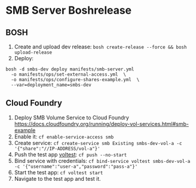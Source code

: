 # SMB Server Boshrelease

## BOSH

1. Create and upload dev release: `bosh create-release --force && bosh upload-release`
2. Deploy:
```
bosh -d smbs-dev deploy manifests/smb-server.yml
  -o manifests/ops/set-external-access.yml  \
  -o manifests/ops/configure-shares-example.yml  \
  --var=deployment_name=smbs-dev
```

## Cloud Foundry

1. Deploy SMB Volume Service to Cloud Foundry https://docs.cloudfoundry.org/running/deploy-vol-services.html#smb-example
2. Enable it: `cf enable-service-access smb`
3. Create service: `cf create-service smb Existing smbs-dev-vol-a -c '{"share":"//IP-ADDRESS/vol-a"}'`
4. Push the test app [voltest](cf/voltest-app): `cf push --no-start`
5. Bind service with credentials: `cf bind-service voltest smbs-dev-vol-a -c '{"username":"user-a","password":"pass-a"}'`
6. Start the test app: `cf voltest start`
7. Navigate to the test app and test it.

